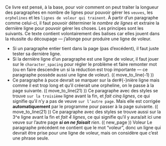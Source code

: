 Ce livre est pensé, à la base, pour voir comment on peut traiter la longueur des paragraphes en nombre de lignes pour pouvoir gérer les `veuves`, les `orphelines` et les `lignes de voleur qui trainent`. À partir d’un paragraphe comme celui-ci, il faut pouvoir déterminer le *nombre de lignes* et extraire la dernière ligne pour pouvoir gérer les choses. Les principes sont les suivants. Ce <color rgb="990000">texte contient volontairement des balises car elles jouent dans la réussite du découpage — j’allonge pour produire une ligne de voleur</color>.
* Si un paragraphe entier tient dans la page (pas d’excédent), il faut juste tester sa dernière ligne.
* Si la dernière ligne d’un paragraphe est une ligne de voleur, il faut jouer sur le `character_spacing` pour régler le problème et faire remonter mot (ou en faire descendre un si la réduction est trop importante — ce paragraphe possède aussi une ligne de voleur).
(( move_to_line(-1) ))
* Ce paragraphe à puce devrait se marquer sur la der#{-}nière ligne mais comme il est trop long et qu’il créerait une orpheline, on le passe à la page suivante.
(( move_to_line(21) ))
Ce paragraphe avec des styles se trouve `sur la troisième` ligne avant la fin, et *fait cinq lignes*, ce qui signifie qu’il n’y a pas de veuve `sur l’autre page`. Mais elle est <color rgb="FF0000">corrigée **automatiquement**</color> par le programme pour passer à la page suivante.
(( move_to_line(21) ))
Ce paragraphe avec des styles se trouve aussi sur la 3^e ligne avant la fin et *fait 4 lignes*, ce qui <color rgb="0000FF">signifie qu’il y aura/ait</color> ici une veuve sur l’autre page ***si on ne faisait** rien*.
(( new_page ))
Voleur
Le paragraphe précédent ne contient que le mot “voleur”, donc un ligne qui devrait être prise pour une ligne de voleur, mais on considère que c’est une phrase seule.
